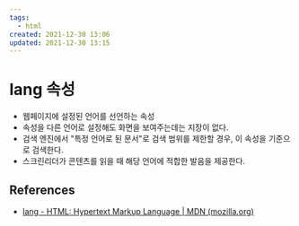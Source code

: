 ```yaml
---
tags:
  - html
created: 2021-12-30 13:06
updated: 2021-12-30 13:15
---
```


# lang 속성

- 웹페이지에 설정된 언어를 선언하는 속성
- 속성을 다른 언어로 설정해도 화면을 보여주는데는 지장이 없다.
- 검색 엔진에서 "특정 언어로 된 문서"로 검색 범위를 제한할 경우, 이 속성을 기준으로 검색한다.
- 스크린리더가 콘텐츠를 읽을 때 해당 언어에 적합한 발음을 제공한다.

## References

- [lang - HTML: Hypertext Markup Language | MDN (mozilla.org)](https://developer.mozilla.org/ko/docs/Web/HTML/Global_attributes/lang)

